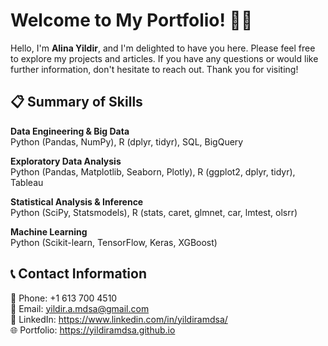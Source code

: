 # Welcome to My Portfolio! 👩‍💻

Hello, I'm **Alina Yildir**, and I'm delighted to have you here. Please feel free to explore my projects and articles. If you have any questions or would like further information, don't hesitate to reach out. Thank you for visiting!

## 📋 Summary of Skills

**Data Engineering & Big Data**  
Python (Pandas, NumPy), R (dplyr, tidyr), SQL, BigQuery

**Exploratory Data Analysis**  
Python (Pandas, Matplotlib, Seaborn, Plotly), R (ggplot2, dplyr, tidyr), Tableau

**Statistical Analysis & Inference**  
Python (SciPy, Statsmodels), R (stats, caret, glmnet, car, lmtest, olsrr)

**Machine Learning**  
Python (Scikit-learn, TensorFlow, Keras, XGBoost)

## 📞 Contact Information

📱 Phone: +1 613 700 4510  
📧 Email: yildir.a.mdsa@gmail.com  
🔗 LinkedIn: https://www.linkedin.com/in/yildiramdsa/  
🌐 Portfolio: https://yildiramdsa.github.io
